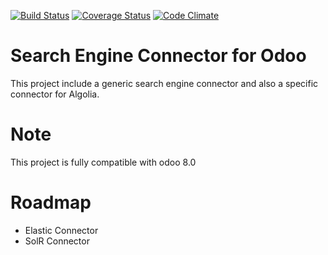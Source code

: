 [![Build Status](https://travis-ci.org/akretion/connector-search-engine.svg?branch=9.0)](https://travis-ci.org/akretion/connector-search-engine)
[![Coverage Status](https://coveralls.io/repos/github/akretion/connector-search-engine/badge.svg?branch=9.0)](https://coveralls.io/github/akretion/connector-search-engine?branch=9.0)
[![Code Climate](https://codeclimate.com/github/akretion/connector-search-engine/badges/gpa.svg)](https://codeclimate.com/github/akretion/connector-search-engine)

Search Engine Connector for Odoo
============================

This project include a generic search engine connector and also a specific connector for Algolia.


Note
=====

This project is fully compatible with odoo 8.0

Roadmap
========

* Elastic Connector
* SolR Connector
